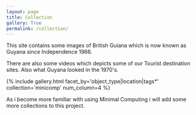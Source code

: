 ```yaml
---
layout: page
title: Collection
gallery: True
permalink: /collection/
---
```


This site contains some images of British Guiana which is now known as Guyana since Independence 1966.

There are also some videos which depicts some of our Tourist destination sites. Also what Guyana looked in the 1970's.

{% include gallery.html facet_by='object_type|location|tags*' collection='minicomp' num_column=4 %}

As i become more famillar with using Minimal Computing i will add some more collections to this project.

